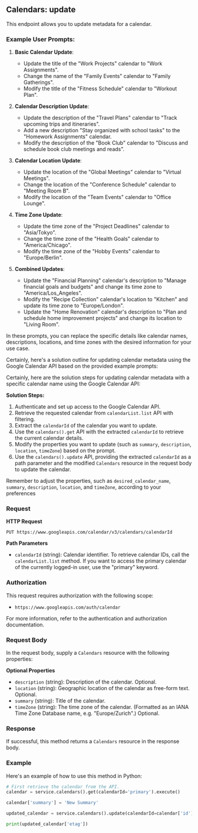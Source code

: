 ## Calendars: update

This endpoint allows you to update metadata for a calendar.

### Example User Prompts:
1. **Basic Calendar Update**:
   - Update the title of the "Work Projects" calendar to "Work Assignments".
   - Change the name of the "Family Events" calendar to "Family Gatherings".
   - Modify the title of the "Fitness Schedule" calendar to "Workout Plan".

2. **Calendar Description Update**:
   - Update the description of the "Travel Plans" calendar to "Track upcoming trips and itineraries".
   - Add a new description "Stay organized with school tasks" to the "Homework Assignments" calendar.
   - Modify the description of the "Book Club" calendar to "Discuss and schedule book club meetings and reads".

3. **Calendar Location Update**:
   - Update the location of the "Global Meetings" calendar to "Virtual Meetings".
   - Change the location of the "Conference Schedule" calendar to "Meeting Room B".
   - Modify the location of the "Team Events" calendar to "Office Lounge".

4. **Time Zone Update**:
   - Update the time zone of the "Project Deadlines" calendar to "Asia/Tokyo".
   - Change the time zone of the "Health Goals" calendar to "America/Chicago".
   - Modify the time zone of the "Hobby Events" calendar to "Europe/Berlin".

5. **Combined Updates**:
   - Update the "Financial Planning" calendar's description to "Manage financial goals and budgets" and change its time zone to "America/Los_Angeles".
   - Modify the "Recipe Collection" calendar's location to "Kitchen" and update its time zone to "Europe/London".
   - Update the "Home Renovation" calendar's description to "Plan and schedule home improvement projects" and change its location to "Living Room".

In these prompts, you can replace the specific details like calendar names, descriptions, locations, and time zones with the desired information for your use case.

Certainly, here's a solution outline for updating calendar metadata using the Google Calendar API based on the provided example prompts:

Certainly, here are the solution steps for updating calendar metadata with a specific calendar name using the Google Calendar API:

**Solution Steps:**
1. Authenticate and set up access to the Google Calendar API.
2. Retrieve the requested calendar from `calendarList.list` API with filtering.
3. Extract the `calendarId` of the calendar you want to update.
4. Use the `calendars().get` API with the extracted `calendarId` to retrieve the current calendar details.
5. Modify the properties you want to update (such as `summary`, `description`, `location`, `timeZone`) based on the prompt.
6. Use the `calendars().update` API, providing the extracted `calendarId` as a path parameter and the modified `Calendars` resource in the request body to update the calendar.

Remember to adjust the properties, such as `desired_calendar_name`, `summary`, `description`, `location`, and `timeZone`, according to your preferences

### Request

**HTTP Request**

```
PUT https://www.googleapis.com/calendar/v3/calendars/calendarId
```

**Path Parameters**

- `calendarId` (string): Calendar identifier. To retrieve calendar IDs, call the `calendarList.list` method. If you want to access the primary calendar of the currently logged-in user, use the "primary" keyword.

### Authorization

This request requires authorization with the following scope:

- `https://www.googleapis.com/auth/calendar`

For more information, refer to the authentication and authorization documentation.

### Request Body

In the request body, supply a `Calendars` resource with the following properties:

**Optional Properties**

- `description` (string): Description of the calendar. Optional.
- `location` (string): Geographic location of the calendar as free-form text. Optional.
- `summary` (string): Title of the calendar.
- `timeZone` (string): The time zone of the calendar. (Formatted as an IANA Time Zone Database name, e.g. "Europe/Zurich".) Optional.

### Response

If successful, this method returns a `Calendars` resource in the response body.

### Example

Here's an example of how to use this method in Python:

```python
# First retrieve the calendar from the API.
calendar = service.calendars().get(calendarId='primary').execute()

calendar['summary'] = 'New Summary'

updated_calendar = service.calendars().update(calendarId=calendar['id'], body=calendar).execute()

print(updated_calendar['etag'])
```
